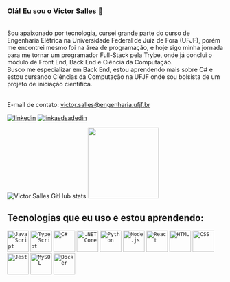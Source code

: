### Olá! Eu sou o Victor Salles 👋

<br/>
Sou apaixonado por tecnologia, cursei grande parte do curso de Engenharia Elétrica na Universidade Federal de Juiz de Fora (UFJF), porém me encontrei mesmo foi na área de programação, e hoje sigo minha jornada para me tornar um programador Full-Stack pela Trybe, onde já conclui o módulo de Front End, Back End e Ciência da Computação.
<br/>
Busco me especializar em Back End, estou aprendendo mais sobre C# e estou cursando Ciências da Computação na UFJF onde sou bolsista de um projeto de iniciação cientifica.
<br/>
<br/>

E-mail de contato: victor.salles@engenharia.ufjf.br


[![linkedin](https://img.shields.io/badge/LinkedIn-0077B5?style=for-the-badge&logo=linkedin&logoColor=white)](https://www.linkedin.com/in/victor-s-salles/)
[![linkasdsadedin](https://img.shields.io/website-up-down-green-red/http/modddasdip.rg.svg)](https://victor-s-salles.github.io/)

![Victor Salles GitHub stats](https://github-readme-stats.vercel.app/api?username=victor-s-salles&show_icons=true&theme=dracula)
 <a href='https://github.com/victor-s-salles'>
    <img  height='165em' src='https://github-readme-stats.vercel.app/api/top-langs/?username=victor-s-salles&layout=compact&theme=dark&show_icons=true&count_private=true&icon_color=ffcc5b'>
  </a>
## Tecnologias que eu uso e estou aprendendo:

<div >
	<code><img height="50" src="https://user-images.githubusercontent.com/25181517/117447155-6a868a00-af3d-11eb-9cfe-245df15c9f3f.png" alt="JavaScript" title="JavaScript" /></code>
	<code><img height="50" src="https://user-images.githubusercontent.com/25181517/183890598-19a0ac2d-e88a-4005-a8df-1ee36782fde1.png" alt="TypeScript" title="TypeScript" /></code>
	<code><img width="50" src="https://user-images.githubusercontent.com/25181517/121405384-444d7300-c95d-11eb-959f-913020d3bf90.png" alt="C#" title="C#"/></code>
	<code><img width="50" src="https://user-images.githubusercontent.com/25181517/121405754-b4f48f80-c95d-11eb-8893-fc325bde617f.png" alt=".NET Core" title=".NET Core"/></code>
	<code><img width="50" src="https://user-images.githubusercontent.com/25181517/183423507-c056a6f9-1ba8-4312-a350-19bcbc5a8697.png" alt="Python" title="Python"/></code>
	<code><img height="50" src="https://user-images.githubusercontent.com/25181517/183568594-85e280a7-0d7e-4d1a-9028-c8c2209e073c.png" alt="Node.js" title="Node.js" /></code>
	<code><img height="50" src="https://user-images.githubusercontent.com/25181517/183897015-94a058a6-b86e-4e42-a37f-bf92061753e5.png" alt="React" title="React" /></code>
	<code><img height="50" src="https://user-images.githubusercontent.com/25181517/192158954-f88b5814-d510-4564-b285-dff7d6400dad.png" alt="HTML" title="HTML" /></code>
	<code><img height="50" src="https://user-images.githubusercontent.com/25181517/183898674-75a4a1b1-f960-4ea9-abcb-637170a00a75.png" alt="CSS" title="CSS" /></code>
	<code><img height="50" src="https://user-images.githubusercontent.com/25181517/187955005-f4ca6f1a-e727-497b-b81b-93fb9726268e.png" alt="Jest" title="Jest" /></code>
	<code><img height="50" src="https://user-images.githubusercontent.com/25181517/183896128-ec99105a-ec1a-4d85-b08b-1aa1620b2046.png" alt="MySQL" title="MySQL" /></code>
	<code><img height="50" src="https://user-images.githubusercontent.com/25181517/117207330-263ba280-adf4-11eb-9b97-0ac5b40bc3be.png" alt="Docker" title="Docker" /></code>
</div>
<br/>
